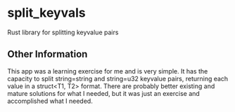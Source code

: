 # split_keyvals
Rust library for splitting keyvalue pairs

## Other Information
This app was a learning exercise for me and is very simple. It has the capacity to split string=string and string=u32 keyvalue pairs, 
returning each value in a struct<T1, T2> format. There are probably better existing and mature solutions for what I needed, but it
was just an exercise and accomplished what I needed.
